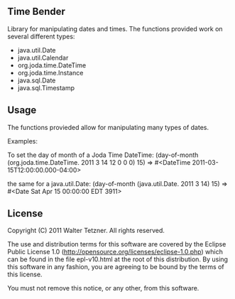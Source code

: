 Time Bender
-----------

Library for manipulating dates and times. The functions provided work on several different types:
* java.util.Date
* java.util.Calendar
* org.joda.time.DateTime
* org.joda.time.Instance
* java.sql.Date
* java.sql.Timestamp

Usage
-----

The functions provieded allow for manipulating many types of dates.

Examples:

To set the day of month of a Joda Time DateTime:
    (day-of-month (org.joda.time.DateTime. 2011 3 14 12 0 0 0) 15)
    => #<DateTime 2011-03-15T12:00:00.000-04:00>

the same for a java.util.Date:
    (day-of-month (java.util.Date. 2011 3 14) 15)
    => #<Date Sat Apr 15 00:00:00 EDT 3911>

License
-------

Copyright (C) 2011 Walter Tetzner. All rights reserved.

The use and distribution terms for this software are covered by the
Eclipse Public License 1.0 (http://opensource.org/licenses/eclipse-1.0.php)
which can be found in the file epl-v10.html at the root of this distribution.
By using this software in any fashion, you are agreeing to be bound by
the terms of this license.

You must not remove this notice, or any other, from this software.
